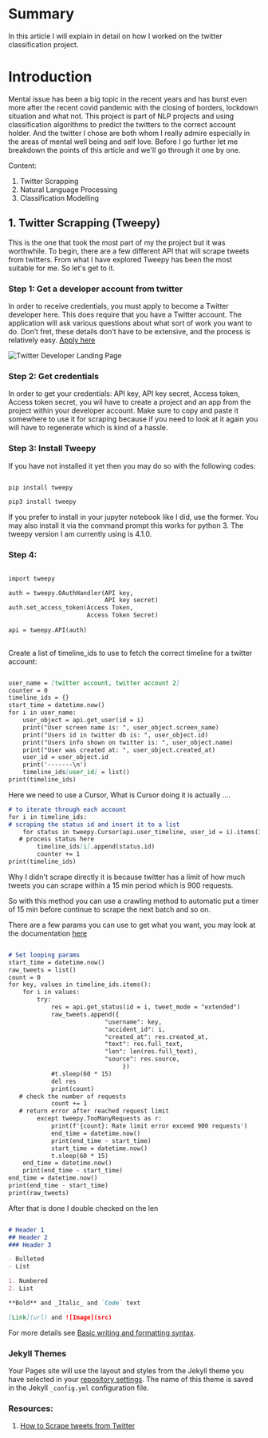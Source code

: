 # Summary

In this article I will explain in detail on how I worked on the twitter classification project.

# Introduction

Mental issue has been a big topic in the recent years and has burst even more after the recent covid pandemic with the closing of borders, lockdown situation and what not.
This project is part of NLP projects and using classification algorithms to predict the twitters to the correct account holder. And the twitter I chose are both whom I really admire especially in the areas of mental well being and self love. Before I go further let me breakdown the points of this article and we'll go through it one by one.

Content:

1. Twitter Scrapping
2. Natural Language Processing
3. Classification Modelling


## 1. Twitter Scrapping (Tweepy)

This is the one that took the most part of my the project but it was worthwhile. To begin, there are a few different API that will scrape tweets from twitters. From what I have explored Tweepy has been the most suitable for me. So let's get to it.

### Step 1: Get a developer account from twitter

In order to receive credentials, you must apply to become a Twitter developer here. This does require that you have a Twitter account. The application will ask various questions about what sort of work you want to do. Don’t fret, these details don’t have to be extensive, and the process is relatively easy. [Apply here](https://developer.twitter.com/en/docs/twitter-api)

![Twitter Developer Landing Page](https://github.com/Mr-Ahmad-Khalil/Twitter_Classification/blob/gh-pages/pages_images/Twitter%20Developer%20landing%20page.png)

### Step 2: Get credentials

In order to get your credentials: API key, API key secret, Access token, Access token secret, you wil have to create a project and an app from the project within your developer account. Make sure to copy and paste it somewhere to use it for scraping because if you need to look at it again you will have to regenerate which is kind of a hassle.

### Step 3: Install Tweepy

If you have not installed it yet then you may do so with the following codes:

```markdown

pip install tweepy

pip3 install tweepy

```

If you prefer to install in your jupyter notebook like I did, use the former. You may also install it via the command prompt this works for python 3. The tweepy version I am currently using is 4.1.0.


### Step 4: 

```markdown

import tweepy

auth = tweepy.OAuthHandler(API key, 
                           API key secret)
auth.set_access_token(Access Token,
                      Access Token Secret)
                      
api = tweepy.API(auth)                      
                      
```

Create a list of timeline_ids to use to fetch the correct timeline for a twitter account:

```markdown

user_name = [twitter account, twitter account 2]
counter = 0 
timeline_ids = {} 
start_time = datetime.now() 
for i in user_name:
    user_object = api.get_user(id = i) 
    print("User screen name is: ", user_object.screen_name) 
    print("Users id in twitter db is: ", user_object.id) 
    print("Users info shown on twitter is: ", user_object.name) 
    print("User was created at: ", user_object.created_at) 
    user_id = user_object.id
    print('-------\n')
    timeline_ids[user_id] = list()
print(timeline_ids)

```

Here we need to use a Cursor, What is Cursor doing it is actually ....

```markdown
# to iterate through each account
for i in timeline_ids: 
# scraping the status id and insert it to a list
    for status in tweepy.Cursor(api.user_timeline, user_id = i).items(1000): 
   # process status here 
        timeline_ids[i].append(status.id)
        counter += 1 
print(timeline_ids)

```

Why I didn't scrape directly it is because twitter has a limit of how much tweets you can scrape within a 15 min period which is 900 requests.

So with this method you can use a crawling method to automatic put a timer of 15 min before continue to scrape the next batch and so on.

There are a few params you can use to get what you want, you may look at the documentation [here](https://docs.tweepy.org/en/v4.1.0/install.html)

```markdown

# Set looping params
start_time = datetime.now() 
raw_tweets = list()
count = 0
for key, values in timeline_ids.items():
    for i in values:
        try:
            res = api.get_status(id = i, tweet_mode = "extended") 
            raw_tweets.append({
                           "username": key,
                           "accident_id": i,
                           "created_at": res.created_at,
                           "text": res.full_text,
                           "len": len(res.full_text),
                           "source": res.source,
                                }) 
            #t.sleep(60 * 15) 
            del res
            print(count)
   # check the number of requests
            count += 1 
   # return error after reached request limit
        except tweepy.TooManyRequests as r:
            print(f'{count}: Rate limit error exceed 900 requests')
            end_time = datetime.now()
            print(end_time - start_time)
            start_time = datetime.now()
            t.sleep(60 * 15)
    end_time = datetime.now()
    print(end_time - start_time)
end_time = datetime.now()
print(end_time - start_time)
print(raw_tweets)

```

After that is done I double checked on the len

```markdown

# Header 1
## Header 2
### Header 3

- Bulleted
- List

1. Numbered
2. List

**Bold** and _Italic_ and `Code` text

[Link](url) and ![Image](src)
```

For more details see [Basic writing and formatting syntax](https://docs.github.com/en/github/writing-on-github/getting-started-with-writing-and-formatting-on-github/basic-writing-and-formatting-syntax).

### Jekyll Themes

Your Pages site will use the layout and styles from the Jekyll theme you have selected in your [repository settings](https://github.com/Mr-Ahmad-Khalil/Twitter_Classification/settings/pages). The name of this theme is saved in the Jekyll `_config.yml` configuration file.

### Resources:

1. [How to Scrape tweets from Twitter](https://towardsdatascience.com/how-to-scrape-tweets-from-twitter-59287e20f0f1)

